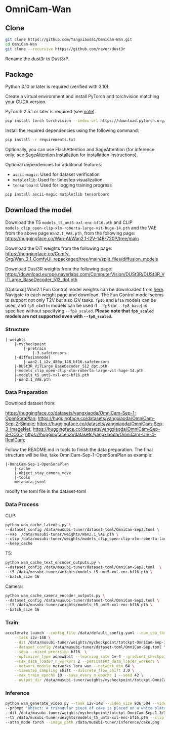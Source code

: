 # OmniCam-Wan

## Clone

```bash
git clone https://github.com/Yangxiaoda1/OmniCam-Wan.git
cd OmniCam-Wan
git clone --recursive https://github.com/naver/dust3r
```
Rename the dust3r to Dust3rP.
## Package

Python 3.10 or later is required (verified with 3.10).

Create a virtual environment and install PyTorch and torchvision matching your CUDA version. 

PyTorch 2.5.1 or later is required (see [note](#PyTorch-version)).

```bash
pip install torch torchvision --index-url https://download.pytorch.org/whl/cu124
```

Install the required dependencies using the following command:

```bash
pip install -r requirements.txt
```

Optionally, you can use FlashAttention and SageAttention (for inference only; see [SageAttention Installation](#sageattention-installation) for installation instructions).

Optional dependencies for additional features:
- `ascii-magic`: Used for dataset verification
- `matplotlib`: Used for timestep visualization
- `tensorboard`: Used for logging training progress

```bash
pip install ascii-magic matplotlib tensorboard
```

## Download the model

Download the T5 `models_t5_umt5-xxl-enc-bf16.pth` and CLIP `models_clip_open-clip-xlm-roberta-large-vit-huge-14.pth` and the VAE from the above page `Wan2.1_VAE.pth`, from the following page: https://huggingface.co/Wan-AI/Wan2.1-I2V-14B-720P/tree/main

Download the DiT weights from the following page: https://huggingface.co/Comfy-Org/Wan_2.1_ComfyUI_repackaged/tree/main/split_files/diffusion_models

Download Dust3R weights from the following page: https://download.europe.naverlabs.com/ComputerVision/DUSt3R/DUSt3R_ViTLarge_BaseDecoder_512_dpt.pth

[Optional] Wan2.1 Fun Control model weights can be downloaded from [here](https://huggingface.co/alibaba-pai/Wan2.1-Fun-14B-Control). Navigate to each weight page and download. The Fun Control model seems to support not only T2V but also I2V tasks. `fp16` and `bf16` models can be used, and `fp8_e4m3fn` models can be used if `--fp8` (or `--fp8_base`) is specified without specifying `--fp8_scaled`. **Please note that `fp8_scaled` models are not supported even with `--fp8_scaled`.**

### Structure

    |-weights
        |-mycheckpoint
            |-pretrain
                |-3.safetensors
        |-diffusionmodel
            |-wan2.1_i2v_480p_14B_bf16.safetensors
        |-DUSt3R_ViTLarge_BaseDecoder_512_dpt.pth
        |-models_clip_open-clip-xlm-roberta-large-vit-huge-14.pth
        |-models_t5_umt5-xxl-enc-bf16.pth
        |-Wan2.1_VAE.pth

### Data Preparation
Download dataset from:

https://huggingface.co/datasets/yangxiaoda/OmniCam-Sep-1-OpenSoraPlan; https://huggingface.co/datasets/yangxiaoda/OmniCam-Sep-2-Simple; https://huggingface.co/datasets/yangxiaoda/OmniCam-Sep-3-ImageNet; https://huggingface.co/datasets/yangxiaoda/OmniCam-Sep-3-CO3D; https://huggingface.co/datasets/yangxiaoda/OmniCam-Uni-4-RealCam;

Follow the README.md in tools to finish the data preparation. The final structure will be like, take OmniCam-Sep-1-OpenSoraPlan as example:

    |-OmniCam-Sep-1-OpenSoraPlan
        |-cache
        |-object_stay_camera_move
        |-tools
        metadata.jsonl

modify the toml file in the dataset-toml

### Data Process
CLIP:
```bash
python wan_cache_latents.py \
--dataset_config /data/musubi-tuner/dataset-toml/OmniCam-Sep3.toml \
--vae  /data/musubi-tuner/weights/Wan2.1_VAE.pth \
--clip /data/musubi-tuner/weights/models_clip_open-clip-xlm-roberta-large-vit-huge-14.pth \
--keep_cache
```
T5:
```bash
python wan_cache_text_encoder_outputs.py \
--dataset_config /data/musubi-tuner/dataset-toml/OmniCam-Sep2.toml  \
--t5 /data/musubi-tuner/weights/models_t5_umt5-xxl-enc-bf16.pth \
--batch_size 16
```
Camera:
```bash
python wan_cache_camera_encoder_outputs.py \
--dataset_config /data/musubi-tuner/dataset-toml/OmniCam-Sep2.toml \
--t5 /data/musubi-tuner/weights/models_t5_umt5-xxl-enc-bf16.pth \
--batch_size 16
```

### Train

```bash
accelerate launch --config_file /data/default_config.yaml --num_cpu_threads_per_process 1 --mixed_precision bf16 wan_train_network.py \
    --task i2v-14B \
    --dit /data/musubi-tuner/weights/mycheckpoint/totckpt-OmniCam-Sep-1-3/3.safetensors \
    --dataset_config /data/musubi-tuner/dataset-toml/OmniCam-Sep.toml \
    --sdpa --mixed_precision bf16  \
    --optimizer_type adamw8bit --learning_rate 1e-4 --gradient_checkpointing \
    --max_data_loader_n_workers 2 --persistent_data_loader_workers \
    --network_module networks.lora_wan --network_dim 64 \
    --timestep_sampling shift --discrete_flow_shift 3.0 \
    --max_train_epochs 10 --save_every_n_epochs 1 --seed 42 \
    --output_dir /data/musubi-tuner/weights/mycheckpoint/totckpt-OmniCam-Sep-4- --output_name lora
```

### Inference
```bash
python wan_generate_video.py --task i2v-14B --video_size 936 504 --video_length 81 --infer_steps 20 \
--prompt "Object: A triangular piece of cake is placed on a white plate, and the white plate is on a black plate. ; Camera: <starttime>1</starttime> <endtime>2</endtime> <speed>high</speed> <direction>forward</direction> <rotate>stay</rotate> <sep> <starttime>2</starttime> <endtime>3</endtime> <speed>low</speed> <direction>right</direction> <rotate>stay</rotate> <sep> <starttime>3</starttime> <endtime>4</endtime> <speed>high</speed> <direction>leftdown30</direction> <rotate>stay</rotate> <sep>" --save_path /data/musubi-tuner/inference/lora_text/co3d36.mp4 --output_type both \
--dit /data/musubi-tuner/weights/mycheckpoint/totckpt-OmniCam-Sep-1-3/3.safetensors --vae /data/musubi-tuner/weights/Wan2.1_VAE.pth \
--t5 /data/musubi-tuner/weights/models_t5_umt5-xxl-enc-bf16.pth --clip /data/musubi-tuner/weights/models_clip_open-clip-xlm-roberta-large-vit-huge-14.pth \
--attn_mode torch --image_path /data/musubi-tuner/inference/cake.png
```

